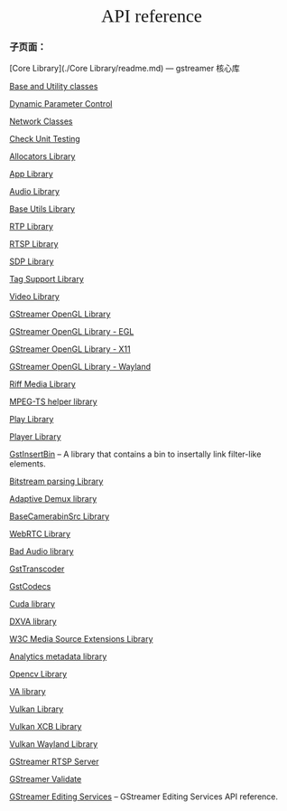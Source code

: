 <div align=center><font face="黑体" size=6>API reference</font></div>

### 子页面：

[Core Library](./Core Library/readme.md) — gstreamer 核心库

[Base and Utility classes](https://gstreamer.freedesktop.org/documentation/base/index.html)

[Dynamic Parameter Control](https://gstreamer.freedesktop.org/documentation/controller/index.html)

[Network Classes](https://gstreamer.freedesktop.org/documentation/net/index.html)

[Check Unit Testing](https://gstreamer.freedesktop.org/documentation/check/index.html)

[Allocators Library](https://gstreamer.freedesktop.org/documentation/allocators/index.html)

[App Library](https://gstreamer.freedesktop.org/documentation/applib/index.html)

[Audio Library](https://gstreamer.freedesktop.org/documentation/audio/index.html)

[Base Utils Library](https://gstreamer.freedesktop.org/documentation/pbutils/index.html)

[RTP Library](https://gstreamer.freedesktop.org/documentation/rtplib/index.html)

[RTSP Library](https://gstreamer.freedesktop.org/documentation/rtsplib/index.html)

[SDP Library](https://gstreamer.freedesktop.org/documentation/sdp/index.html)

[Tag Support Library](https://gstreamer.freedesktop.org/documentation/tag/index.html)

[Video Library](https://gstreamer.freedesktop.org/documentation/video/index.html)

[GStreamer OpenGL Library](https://gstreamer.freedesktop.org/documentation/gl/index.html)

[GStreamer OpenGL Library - EGL](https://gstreamer.freedesktop.org/documentation/gl-egl/index.html)

[GStreamer OpenGL Library - X11](https://gstreamer.freedesktop.org/documentation/gl-x11/index.html)

[GStreamer OpenGL Library - Wayland](https://gstreamer.freedesktop.org/documentation/gl-wayland/index.html)

[Riff Media Library](https://gstreamer.freedesktop.org/documentation/riff/index.html)

[MPEG-TS helper library](https://gstreamer.freedesktop.org/documentation/mpegts/index.html)

[Play Library](https://gstreamer.freedesktop.org/documentation/play/index.html)

[Player Library](https://gstreamer.freedesktop.org/documentation/player/index.html)

[GstInsertBin](https://gstreamer.freedesktop.org/documentation/insertbin/index.html) – A library that contains a bin to insertally link filter-like elements.

[Bitstream parsing Library](https://gstreamer.freedesktop.org/documentation/gst-plugins-bad-codecparsers/index.html)

[Adaptive Demux library](https://gstreamer.freedesktop.org/documentation/gst-plugins-bad-adaptivedemux/index.html)

[BaseCamerabinSrc Library](https://gstreamer.freedesktop.org/documentation/basecamerabinsrc/index.html)

[WebRTC Library](https://gstreamer.freedesktop.org/documentation/webrtclib/index.html)

[Bad Audio library](https://gstreamer.freedesktop.org/documentation/bad-audio/index.html)

[GstTranscoder](https://gstreamer.freedesktop.org/documentation/transcoder/index.html)

[GstCodecs](https://gstreamer.freedesktop.org/documentation/codecs/index.html)

[Cuda library](https://gstreamer.freedesktop.org/documentation/cuda/index.html)

[DXVA library](https://gstreamer.freedesktop.org/documentation/dxva/index.html)

[W3C Media Source Extensions Library](https://gstreamer.freedesktop.org/documentation/mselib/index.html)

[Analytics metadata library](https://gstreamer.freedesktop.org/documentation/analytics/index.html)

[Opencv Library](https://gstreamer.freedesktop.org/documentation/gst-plugins-bad-opencv/index.html)

[VA library](https://gstreamer.freedesktop.org/documentation/va/index.html)

[Vulkan Library](https://gstreamer.freedesktop.org/documentation/vulkanlib/index.html)

[Vulkan XCB Library](https://gstreamer.freedesktop.org/documentation/vulkan-xcb/index.html)

[Vulkan Wayland Library](https://gstreamer.freedesktop.org/documentation/vulkan-wayland/index.html)

[GStreamer RTSP Server](https://gstreamer.freedesktop.org/documentation/gst-rtsp-server/index.html)

[GStreamer Validate](https://gstreamer.freedesktop.org/documentation/gst-devtools/index.html)

[GStreamer Editing Services](https://gstreamer.freedesktop.org/documentation/gst-editing-services/index.html) – GStreamer Editing Services API reference.



